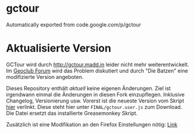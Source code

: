 # gctour
Automatically exported from code.google.com/p/gctour

# Aktualisierte Version
GCTour wird durch http://gctour.madd.in leider nicht mehr weiterentwickelt.
Im [Geoclub Forum](https://geoclub.de/forum/viewtopic.php?f=117&t=52080) wird das Problem diskutiert
und durch "Die Batzen" eine modifizierte Version angeboten.

Dieses Repository enthält *aktuell* keine eigenen Änderungen.
Ziel ist irgendwann einmal die Änderungen in diesen Fork einzupflegen. Inklusive Changelog, Versionierung usw. 
Vorerst ist die neueste Version vom Skript [hier](https://geoclub.de/forum/viewtopic.php?f=117&t=52080&start=570#p1237765) verlinkt.
Diese steht hier unter `FINAL/gctour.user.js` zum Download. Die Datei ersetzt das installierte Greasemonkey Skript.

Zusätzlich ist eine Modifikation an den Firefox Einstellungen nötig: [Link](https://geoclub.de/forum/viewtopic.php?f=117&t=52080&start=550#p1234008)
